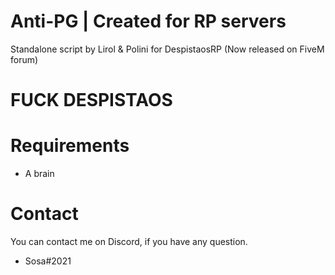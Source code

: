 # Anti-PG | Created for RP servers

Standalone script by Lirol & Polini for DespistaosRP (Now released on FiveM forum)

# FUCK DESPISTAOS

# Requirements

- A brain

# Contact

You can contact me on Discord, if you have any question.

- Sosa#2021
